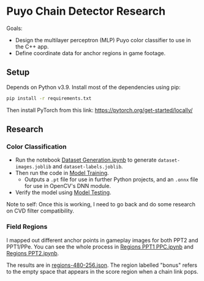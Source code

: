 # Puyo Chain Detector Research

Goals:
- Design the multilayer perceptron (MLP) Puyo color classifier to use in the C++ app.
- Define coordinate data for anchor regions in game footage.

## Setup

Depends on Python v3.9. Install most of the dependencies using pip:

```bash
pip install -r requirements.txt
```

Then install PyTorch from this link: https://pytorch.org/get-started/locally/

## Research

### Color Classification

- Run the notebook [Dataset Generation.ipynb](./Dataset%20Generation.ipynb) to generate `dataset-images.joblib` and `dataset-labels.joblib`.
- Then run the code in [Model Training](./Model%20Training.ipynb).
    - Outputs a `.pt` file for use in further Python projects, and an `.onnx` file for use in OpenCV's DNN module.
- Verify the model using [Model Testing](./Model%20Testing.ipynb).

Note to self: Once this is working, I need to go back and do some research on CVD filter compatibility.

### Field Regions

I mapped out different anchor points in gameplay images for both PPT2 and PPT1/PPe. You can see the whole process in [Regions PPT1 PPC.ipynb](./Regions%20PPT1%20PPC.ipynb) and [Regions PPT2.ipynb](./Regions%20PPT2.ipynb).

The results are in [regions-480-256.json](./regions-480-256.json). The region labelled "bonus" refers to the empty space that appears in the score region when a chain link pops.